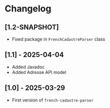 # Changelog

## [1.2-SNAPSHOT]

- Fixed package in `FrenchCadastreParser` class

## [1.1] - 2025-04-04

- Added Javadoc
- Added Adresse API model

## [1.0] - 2025-03-29

- First version of `french-cadastre-parser`

